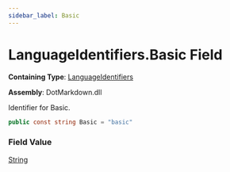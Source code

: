 ```yaml
---
sidebar_label: Basic
---
```


# LanguageIdentifiers\.Basic Field

**Containing Type**: [LanguageIdentifiers](../index.md)

**Assembly**: DotMarkdown\.dll

  
Identifier for Basic\.

```csharp
public const string Basic = "basic"
```

### Field Value

[String](https://docs.microsoft.com/en-us/dotnet/api/system.string)

